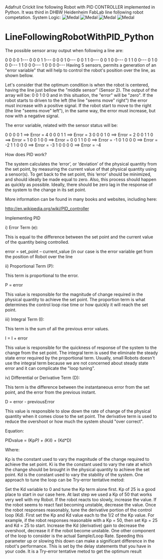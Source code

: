
Adafruit Crickit line following Robot with PID CONTROLLER implemented in Python. It was third in DHBW Heidenheim FabLab line following robot competation.
System Logic:
![Medal](https://github.com/btknzn/LineFollowingRobotWithPID_Python/blob/master/WhatsApp%20Image%202020-03-14%20at%2010.27.22.jpeg)
![Medal](https://github.com/btknzn/LineFollowingRobotWithPID_Python/blob/master/WhatsApp%20Image%202020-03-14%20at%2010.27.34.jpeg)
![Medal](https://github.com/btknzn/LineFollowingRobotWithPID_Python/blob/master/WhatsApp%20Image%202020-03-14%20at%2010.29.18.jpeg)
![Medal](https://github.com/btknzn/LineFollowingRobotWithPID_Python/blob/master/WhatsApp%20Image%202020-03-14%20at%2010.29.19.jpeg)



# LineFollowingRobotWithPID_Python
The possible sensor array output when following a line are:

0 0 0 0 1---
0 0 0 1 1---
0 0 0 1 0---
0 0 1 1 0---
0 0 1 0 0---
0 1 1 0 0---
0 1 0 0 0---
1 1 0 0 0---
1 0 0 0 0---
Having 5 sensors, permits a generation of an "error variable" that will help to control the robot's position over the line, as shown bellow.

Let's consider that the optimum condition is when the robot is centered, having the line just bellow the "middle sensor" (Sensor 2). The output of the array will be: 0 0 1 0 0 and in this situation, the "error" will be "zero". If the robot starts to driven to the left (the line "seems move" right") the error must increase with a positive signal. If the robot start to move to the right (the line "seems move" left"), in the same way, the error must increase, but now with a negative signal.

The error variable, related with the sensor status will be:

0 0 0 0 1 ==> Error = 4
0 0 0 1 1 ==> Error = 3
0 0 0 1 0 ==> Error = 2
0 0 1 1 0 ==> Error = 1
0 0 1 0 0 ==> Error = 0
0 1 1 0 0 ==> Error = -1
0 1 0 0 0 ==> Error = -2
1 1 0 0 0 ==> Error = -3
1 0 0 0 0 ==> Error = -4


How does PID work?

The system calculates the ‘error’, or ‘deviation’ of the physical quantity from the set point, by measuring the current value of that physical quantity using a sensor(s). To get back to the set point, this ‘error’ should be minimized, and should ideally be made equal to zero. Also, this process should happen as quickly as possible. Ideally, there should be zero lag in the response of the system to the change in its set point.

More information can be found in many books and websites, including here:

http://en.wikipedia.org/wiki/PID_controller

Implementing PID

i) Error Term (e):

This is equal to the difference between the set point and the current value of the quantity being controlled.

error = set_point – current_value (in our case is the error variable get from the position of Robot over the line

ii) Proportional Term (P):

This term is proportional to the error.

P = error

This value is responsible for the magnitude of change required in the physical quantity to achieve the set point. The proportion term is what determines the control loop rise time or how quickly it will reach the set point.

iii) Integral Term (I):

This term is the sum of all the previous error values.

I = I + error

This value is responsible for the quickness of response of the system to the change from the set point. The integral term is used the eliminate the steady state error required by the proportional term. Usually, small Robots doesn't use the integral term because we are not concerned about steady state error and it can complicate the "loop tuning".

iv) Differential or Derivative Term (D):

This term is the difference between the instantaneous error from the set point, and the error from the previous instant.

D = error - previousError

This value is responsible to slow down the rate of change of the physical quantity when it comes close to the set point. The derivative term is used to reduce the overshoot or how much the system should "over correct".

Equation:

PIDvalue = (Kp*P) + (Ki*I) + (Kd*D)

Where:

Kp is the constant used to vary the magnitude of the change required to achieve the set point.
Ki is the the constant used to vary the rate at which the change should be brought in the physical quantity to achieve the set point.
Kd is the constant used to vary the stability of the system.
One approach to tune the loop can be Try-error tentative metod:

Set the Kd variable to 0 and tune the Kp term alone first. Kp of 25 is a good place to start in our case here. At last step we used a Kp of 50 that works very well with my Robot.
If the robot reacts too slowly, increase the value.
If the robot seems to react fast becoming unstable, decrease the value.
Once the robot responses reasonably, tune the derivative portion of the control loop (Kd). First set the Kp and Kd value each to the 1/2 of the Kp value. For example, if the robot responses reasonable with a Kp = 50, then set Kp = 25 and Kd = 25 to start. Increase the Kd (derivative) gain to decrease the overshoot, decrease it if the robot become unstable.
One other component of the loop to consider is the actual Sample/Loop Rate. Speeding this parameter up or slowing this down can make a significant difference in the robot's performance. This is set by the delay statements that you have in your code. It is a Try-error tentative metod to get the optimum result
